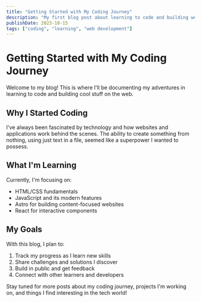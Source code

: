 ```yaml
---
title: "Getting Started with My Coding Journey"
description: "My first blog post about learning to code and building web applications"
publishDate: 2023-10-15
tags: ["coding", "learning", "web development"]
---
```


# Getting Started with My Coding Journey

Welcome to my blog! This is where I'll be documenting my adventures in learning to code and building cool stuff on the web.

## Why I Started Coding

I've always been fascinated by technology and how websites and applications work behind the scenes. The ability to create something from nothing, using just text in a file, seemed like a superpower I wanted to possess.

## What I'm Learning

Currently, I'm focusing on:

- HTML/CSS fundamentals
- JavaScript and its modern features
- Astro for building content-focused websites
- React for interactive components

## My Goals

With this blog, I plan to:

1. Track my progress as I learn new skills
2. Share challenges and solutions I discover
3. Build in public and get feedback
4. Connect with other learners and developers

Stay tuned for more posts about my coding journey, projects I'm working on, and things I find interesting in the tech world!
